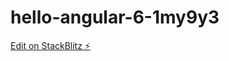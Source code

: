 # hello-angular-6-1my9y3

[Edit on StackBlitz ⚡️](https://stackblitz.com/edit/hello-angular-6-1my9y3)